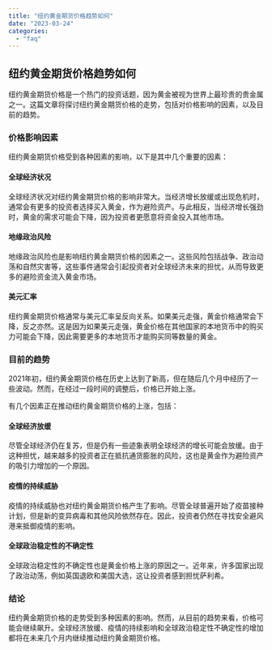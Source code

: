 ```yaml
---
title: "纽约黄金期货价格趋势如何"
date: "2023-03-24"
categories: 
  - "faq"
---
```


## 纽约黄金期货价格趋势如何

纽约黄金期货价格是一个热门的投资话题，因为黄金被视为世界上最珍贵的贵金属之一。这篇文章将探讨纽约黄金期货价格的走势，包括对价格影响的因素，以及目前的趋势。

### 价格影响因素

纽约黄金期货价格受到各种因素的影响，以下是其中几个重要的因素：

#### 全球经济状况

全球经济状况对纽约黄金期货价格的影响非常大。当经济增长放缓或出现危机时，通常会有更多的投资者选择买入黄金，作为避险资产。与此相反，当经济增长强劲时，黄金的需求可能会下降，因为投资者更愿意将资金投入其他市场。

#### 地缘政治风险

地缘政治风险也是影响纽约黄金期货价格的因素之一。这些风险包括战争、政治动荡和自然灾害等，这些事件通常会引起投资者对全球经济未来的担忧，从而导致更多的避险资金流入黄金市场。

#### 美元汇率

纽约黄金期货价格通常与美元汇率呈反向关系。如果美元走强，黄金价格通常会下降，反之亦然。这是因为如果美元走强，黄金价格在其他国家的本地货币中的购买力可能会下降，因此需要更多的本地货币才能购买同等数量的黄金。

### 目前的趋势

2021年初，纽约黄金期货价格在历史上达到了新高，但在随后几个月中经历了一些波动。然而，在经过一段时间的调整后，价格已开始上涨。

有几个因素正在推动纽约黄金期货价格的上涨，包括：

#### 全球经济放缓

尽管全球经济仍在复苏，但是仍有一些迹象表明全球经济的增长可能会放缓。由于这种担忧，越来越多的投资者正在抵抗通货膨胀的风险，这也是黄金作为避险资产的吸引力增加的一个原因。

#### 疫情的持续威胁

疫情的持续威胁也对纽约黄金期货价格产生了影响。尽管全球普遍开始了疫苗接种计划，但是新的变异病毒和其他风险依然存在。因此，投资者仍然在寻找安全避风港来抵御疫情的影响。

#### 全球政治稳定性的不确定性

全球政治稳定性的不确定性也是黄金价格上涨的原因之一。近年来，许多国家出现了政治动荡，例如英国退欧和美国大选，这让投资者感到担忧萨利希。

### 结论

纽约黄金期货价格的走势受到多种因素的影响。然而，从目前的趋势来看，价格可能会继续飙升。全球经济放缓、疫情的持续影响和全球政治稳定性不确定性的增加都将在未来几个月内继续推动纽约黄金期货价格。
